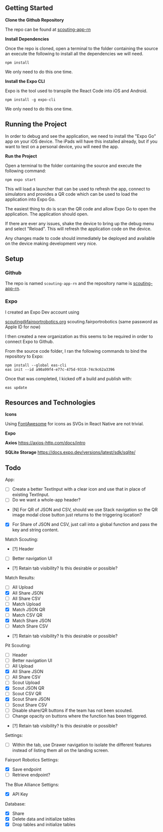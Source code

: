 ## Getting Started

**Clone the Github Repository**

The repo can be found at [scouting-app-rn](https://github.com/FairportRobotics/scouting-app-rn)

**Install Dependencies**

Once the repo is cloned, open a terminal to the folder containing the source an execute the following to install all the dependencies we will need.

```
npm install
```

We only need to do this one time.

**Install the Expo CLI**

Expo is the tool used to transpile the React Code into iOS and Android.

```
npm install -g expo-cli
```

We only need to do this one time.

## Running the Project

In order to debug and see the application, we need to install the "Expo Go" app on your iOS device. The iPads will have this installed already, but if you want to test on a personal device, you will need the app.

**Run the Project**

Open a terminal to the folder containing the source and execute the following command:

```
npm expo start
```

This will load a launcher that can be used to refresh the app, connect to simulators and provides a QR code which can be used to load the application into Expo Go.

The easiest thing to do is scan the QR code and allow Expo Go to open the application. The application should open.

If there are ever any issues, shake the device to bring up the debug menu and select "Reload". This will refresh the application code on the device.

Any changes made to code should immediately be deployed and available on the device making development very nice.

## Setup

### Github

The repo is named `scouting-app-rn` and the repository name is [scouting-app-rn](https://github.com/FairportRobotics/scouting-app-rn).

### Expo

I created an Expo Dev account using

scouting@fairportrobotics.org
scouting.fairportrobotics
(same password as Apple ID for now)

I then created a new organization as this seems to be required in order to connect Expo to Github.

From the source code folder, I ran the following commands to bind the repository to Expo:

```
npm install --global eas-cli
eas init --id a90a99f4-e77c-475d-9318-74c9c62a3396
```

Once that was completed, I kicked off a build and publish with:

```
eas update
```

## Resources and Technologies

**Icons**

Using [FontAwesome](https://fontawesome.com/search?o=r&m=free) for icons as SVGs in React Native are not trivial.

**Expo**

**Axios**
https://axios-http.com/docs/intro

**SQLite Storage**
https://docs.expo.dev/versions/latest/sdk/sqlite/

## Todo

App:

- [ ] Create a better TextInput with a clear icon and use that in place of existing TextInput.
- [ ] Do we want a whole-app header?
- [N] For QR of JSON and CSV, should we use Stack navigation so the QR image modal close button just returns to the triggering location?
- [x] For Share of JSON and CSV, just call into a global function and pass the key and string content.

Match Scouting:

- [?] Header
- [ ] Better navigation UI
- [?] Retain tab visibility? Is this desirable or possible?

Match Results:

- [ ] All Upload
- [x] All Share JSON
- [ ] All Share CSV
- [ ] Match Upload
- [x] Match JSON QR
- [ ] Match CSV QR
- [x] Match Share JSON
- [ ] Match Share CSV
- [?] Retain tab visibility? Is this desirable or possible?

Pit Scouting:

- [ ] Header
- [ ] Better navigation UI
- [ ] All Upload
- [x] All Share JSON
- [ ] All Share CSV
- [ ] Scout Upload
- [x] Scout JSON QR
- [ ] Scout CSV QR
- [x] Scout Share JSON
- [ ] Scout Share CSV
- [ ] Disable share/QR buttons if the team has not been scouted.
- [ ] Change opacity on buttons where the function has been triggered.
- [?] Retain tab visibility? Is this desirable or possible?

Settings:

- [ ] Within the tab, use Drawer navigation to isolate the different features instead of listing them all on the landing screen.

Fairport Robotics Settings:

- [x] Save endpoint
- [ ] Retrieve endpoint?

The Blue Alliance Settigns:

- [x] API Key

Database:

- [x] Share
- [x] Delete data and initialize tables
- [x] Drop tables and initialize tables
